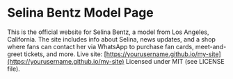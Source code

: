 # Selina Bentz Model Page
This is the official website for Selina Bentz, a model from Los Angeles, California. The site includes info about Selina, news updates, and a shop where fans can contact her via WhatsApp to purchase fan cards, meet-and-greet tickets, and more.
Live site: [https://yourusername.github.io/my-site](https://yourusername.github.io/my-site)
Licensed under MIT (see LICENSE file).
